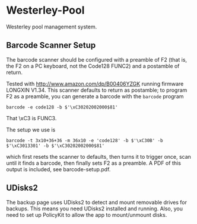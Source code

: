 Westerley-Pool
==============

Westerley pool management system. 

Barcode Scanner Setup
---------------------

The barcode scanner should be configured with a preamble of F2 (that is,
the F2 on a PC keyboard, not the Code128 FUNC2) and a postamble of
return.

Tested with <http://www.amazon.com/dp/B00406YZGK> running firmware
LONGXIN V1.34. This scanner defaults to return as postamble; to program
F2 as a preamble, you can generate a barcode with the `barcode` program

    barcode -e code128 -b $'\xC30202002000$81'

That \xC3 is FUNC3.

The setup we use is

    barcode -t 3x10+36+36 -m 36x10 -e 'code128' -b $'\xC30B' -b $'\xC3013301' -b $'\xC30202002000$81'

which first resets the scanner to defaults, then turns it to trigger
once, scan until it finds a barcode, then finally sets F2 as a preamble.
A PDF of this output is included, see barcode-setup.pdf.

UDisks2
-------

The backup page uses UDisks2 to detect and mount removable drives for
backups. This means you need UDisks2 installed and running. Also, you
need to set up PolicyKit to allow the app to mount/unmount disks.
